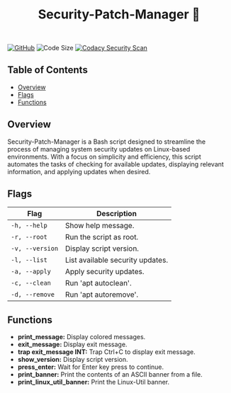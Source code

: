 <h1 align="center">Security-Patch-Manager 🚀</h1>
<br>

[![GitHub](https://img.shields.io/github/license/Armoghans-Organization/Security-Patch-Manager)](https://github.com/Armoghans-Organization/Security-Patch-Manager/blob/main/LICENSE)
![Code Size](https://img.shields.io/github/languages/code-size/Armoghans-Organization/Security-Patch-Manager)
[![Codacy Security Scan](https://github.com/Armoghans-Organization/Security-Patch-Manager/actions/workflows/codacy.yml/badge.svg)](https://github.com/Armoghans-Organization/Security-Patch-Manager/actions/workflows/codacy.yml)

## Table of Contents


- [Overview](#overview)
- [Flags](#flags)
- [Functions](#functions)

## Overview

Security-Patch-Manager is a Bash script designed to streamline the process of managing system security updates on Linux-based environments. With a focus on simplicity and efficiency, this script automates the tasks of checking for available updates, displaying relevant information, and applying updates when desired.


## Flags

| Flag           | Description                              |
| -------------- | ---------------------------------------- |
| `-h, --help`   | Show help message.                       |
| `-r, --root`   | Run the script as root.                  |
| `-v, --version`| Display script version.                  |
| `-l, --list`   | List available security updates.         |
| `-a, --apply`  | Apply security updates.                  |
| `-c, --clean`  | Run 'apt autoclean'.                     |
| `-d, --remove` | Run 'apt autoremove'.                    |


## Functions

- **print_message:** Display colored messages.
- **exit_message:** Display exit message.
- **trap exit_message INT:** Trap Ctrl+C to display exit message.
- **show_version:** Display script version.
- **press_enter:** Wait for Enter key press to continue.
- **print_banner:** Print the contents of an ASCII banner from a file.
- **print_linux_util_banner:** Print the Linux-Util banner.


